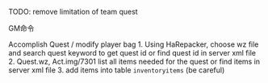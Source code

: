 
TODO:
    remove limitation of team quest

GM命令

Accomplish Quest / modify player bag
    1. Using HaRepacker, choose wz file and search quest keyword to get quest id
        or find quest id in server xml file
    2. Quest.wz, Act.img/7301 list all items needed for the quest
        or find items in server xml file
    3. add items into table `inventoryitems` (be careful)
